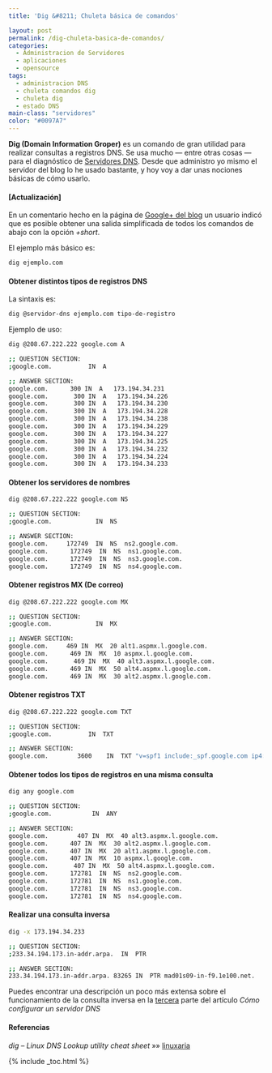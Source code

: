 ```yaml
---
title: 'Dig &#8211; Chuleta básica de comandos'

layout: post
permalink: /dig-chuleta-basica-de-comandos/
categories:
  - Administracion de Servidores
  - aplicaciones
  - opensource
tags:
  - administracion DNS
  - chuleta comandos dig
  - chuleta dig
  - estado DNS
main-class: "servidores"
color: "#0097A7"
---
```

**Dig (Domain Information Groper)** es un comando de gran utilidad para realizar consultas a registros DNS. Se usa mucho &#8212; entre otras cosas &#8212; para el diagnóstico de [Servidores DNS][1]. Desde que administro yo mismo el servidor del blog lo he usado bastante, y hoy voy a dar unas nociones básicas de cómo usarlo.  

<!--ad-->

#### [Actualización]

En un comentario hecho en la página de <a href="https://plus.google.com/b/108003822606696308728/108003822606696308728/posts/idbcxhy5vzG" target="_blank">Google+ del blog</a> un usuario indicó que es posible obtener una salida simplificada de todos los comandos de abajo con la opción *+short*.

El ejemplo más básico es:

```bash
dig ejemplo.com

```

#### Obtener distintos tipos de registros DNS

La sintaxis es:

```bash
dig @servidor-dns ejemplo.com tipo-de-registro

```

Ejemplo de uso:

```bash
dig @208.67.222.222 google.com A

;; QUESTION SECTION:
;google.com.          IN  A

;; ANSWER SECTION:
google.com.      300 IN  A   173.194.34.231
google.com.       300 IN  A   173.194.34.226
google.com.       300 IN  A   173.194.34.230
google.com.       300 IN  A   173.194.34.228
google.com.       300 IN  A   173.194.34.238
google.com.       300 IN  A   173.194.34.229
google.com.       300 IN  A   173.194.34.227
google.com.       300 IN  A   173.194.34.225
google.com.       300 IN  A   173.194.34.232
google.com.       300 IN  A   173.194.34.224
google.com.       300 IN  A   173.194.34.233

```

#### Obtener los servidores de nombres

```bash
dig @208.67.222.222 google.com NS

;; QUESTION SECTION:
;google.com.            IN  NS

;; ANSWER SECTION:
google.com.     172749  IN  NS  ns2.google.com.
google.com.      172749  IN  NS  ns1.google.com.
google.com.      172749  IN  NS  ns3.google.com.
google.com.      172749  IN  NS  ns4.google.com.


```

#### Obtener registros MX (De correo)

```bash
dig @208.67.222.222 google.com MX

;; QUESTION SECTION:
;google.com.            IN  MX

;; ANSWER SECTION:
google.com.     469 IN  MX  20 alt1.aspmx.l.google.com.
google.com.      469 IN  MX  10 aspmx.l.google.com.
google.com.       469 IN  MX  40 alt3.aspmx.l.google.com.
google.com.      469 IN  MX  50 alt4.aspmx.l.google.com.
google.com.      469 IN  MX  30 alt2.aspmx.l.google.com.

```

#### Obtener registros TXT

```bash
dig @208.67.222.222 google.com TXT

;; QUESTION SECTION:
;google.com.          IN  TXT

;; ANSWER SECTION:
google.com.        3600    IN  TXT "v=spf1 include:_spf.google.com ip4:216.73.93.70/31 ip4:216.73.93.72/31 ~all"


```

#### Obtener todos los tipos de registros en una misma consulta

```bash
dig any google.com

;; QUESTION SECTION:
;google.com.           IN  ANY

;; ANSWER SECTION:
google.com.        407 IN  MX  40 alt3.aspmx.l.google.com.
google.com.      407 IN  MX  30 alt2.aspmx.l.google.com.
google.com.      407 IN  MX  20 alt1.aspmx.l.google.com.
google.com.      407 IN  MX  10 aspmx.l.google.com.
google.com.       407 IN  MX  50 alt4.aspmx.l.google.com.
google.com.      172781  IN  NS  ns2.google.com.
google.com.      172781  IN  NS  ns1.google.com.
google.com.      172781  IN  NS  ns3.google.com.
google.com.      172781  IN  NS  ns4.google.com.

```

#### Realizar una consulta inversa

```bash
dig -x 173.194.34.233

;; QUESTION SECTION:
;233.34.194.173.in-addr.arpa.  IN  PTR

;; ANSWER SECTION:
233.34.194.173.in-addr.arpa. 83265 IN  PTR mad01s09-in-f9.1e100.net.

```

Puedes encontrar una descripción un poco más extensa sobre el funcionamiento de la consulta inversa en la [tercera][2] parte del artículo *Cómo configurar un servidor DNS*

#### Referencias

*dig – Linux DNS Lookup utility cheat sheet* »» <a href="http://linuxaria.com/pills/dig-linux-dns-lookup-utility-cheat-sheet" target="_blank">linuxaria</a>



 [1]: https://elbauldelprogramador.com/como-configurar-un-servidor-dns/ "Cómo configurar un servidor DNS – Parte 1 (Introducción)"
 [2]: /como-configurar-un-servidor-dns3/

{% include _toc.html %}
